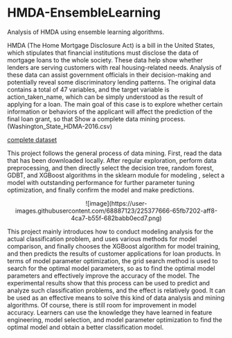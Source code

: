 # HMDA-EnsembleLearning
Analysis of HMDA using ensemble learning algorithms.

HMDA (The Home Mortgage Disclosure Act) is a bill in the United States, which stipulates that financial institutions must disclose the data of mortgage loans to the whole society. These data help show whether lenders are serving customers with real housing-related needs. Analysis of these data can assist government officials in their decision-making and potentially reveal some discriminatory lending patterns. The original data contains a total of 47 variables, and the target variable is action_taken_name, which can be simply understood as the result of applying for a loan. The main goal of this case is to explore whether certain information or behaviors of the applicant will affect the prediction of the final loan grant, so that Show a complete data mining process. (Washington_State_HDMA-2016.csv)


[complete dataset](https://www.kaggle.com/datasets/miker400/washington-state-home-mortgage-hdma2016)

This project follows the general process of data mining. First, read the data that has been downloaded locally. After regular exploration, perform data preprocessing, and then directly select the decision tree, random forest, GDBT, and XGBoost algorithms in the sklearn module for modeling , select a model with outstanding performance for further parameter tuning optimization, and finally confirm the model and make predictions.

<center>
  ![image](https://user-images.githubusercontent.com/68887123/225377666-65fb7202-aff8-4ca7-b55f-682babb0ecd7.png)

</center>

This project mainly introduces how to conduct modeling analysis for the actual classification problem, and uses various methods for model comparison, and finally chooses the XGBoost algorithm for model training, and then predicts the results of customer applications for loan products. In terms of model parameter optimization, the grid search method is used to search for the optimal model parameters, so as to find the optimal model parameters and effectively improve the accuracy of the model. The experimental results show that this process can be used to predict and analyze such classification problems, and the effect is relatively good. It can be used as an effective means to solve this kind of data analysis and mining algorithms. Of course, there is still room for improvement in model accuracy. Learners can use the knowledge they have learned in feature engineering, model selection, and model parameter optimization to find the optimal model and obtain a better classification model.
